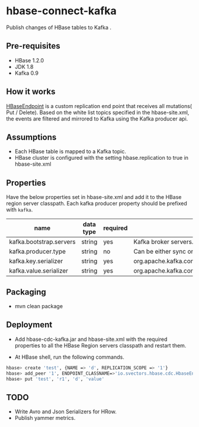 # hbase-connect-kafka

Publish changes of HBase tables to Kafka . 

## Pre-requisites

* HBase 1.2.0
* JDK 1.8
* Kafka 0.9

## How it works

[HBaseEndpoint](https://github.com/mravi/hbase-cdc-kafka/blob/master/src/main/java/io/svectors/hbase/cdc/HbaseEndpoint.java) is a custom
replication end point that receives all mutations( Put / Delete). Based on the white list topics specified in the hbase-site.xml, the events are
filtered and mirrored to Kafka using the Kafka producer api.

## Assumptions

* Each HBase table is mapped to a Kafka topic.
* HBase cluster is configured with the setting hbase.replication to true in hbase-site.xml

## Properties

Have the below properties set in hbase-site.xml and add it to the HBase region server classpath.
Each kafka producer property should be prefixed with `kafka`.

name | data type | required | description
-----|-----------|----------|------------
kafka.bootstrap.servers | string | yes | Kafka broker servers.
kafka.producer.type | string | no | Can be either sync or async. Default `sync`
kafka.key.serializer | string | yes | org.apache.kafka.common.serialization.ByteArraySerializer
kafka.value.serializer | string | yes | org.apache.kafka.common.serialization.StringSerializer


## Packaging

* mvn clean package


## Deployment

* Add hbase-cdc-kafka.jar and hbase-site.xml with the required properties to all the HBase Region servers classpath and restart them.

* At HBase shell, run the following commands.

```bash
hbase> create 'test', {NAME => 'd', REPLICATION_SCOPE => '1'}
hbase> add_peer '1', ENDPOINT_CLASSNAME=>'io.svectors.hbase.cdc.HbaseEndpoint'
hbase> put 'test', 'r1', 'd', 'value'
```

## TODO

* Write Avro and Json Serializers for HRow.
* Publish yammer metrics.
